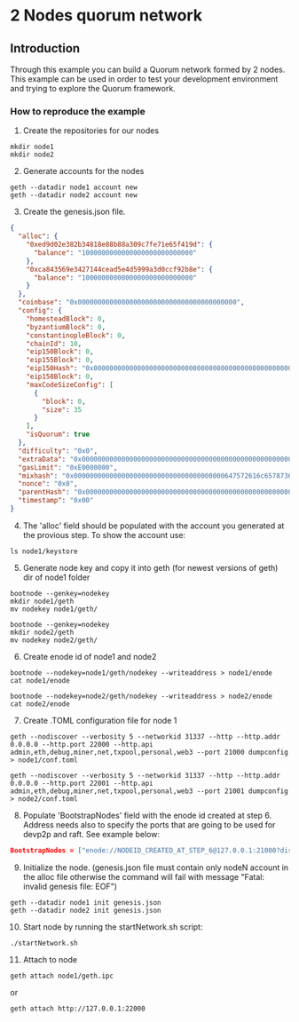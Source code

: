 # 2 Nodes quorum network #

## Introduction ##
Through this example you can build a Quorum network formed by 2 nodes. This example can be used in order to test your development environment and trying to explore the Quorum framework.

### How to reproduce the example ###

1. Create the repositories for our nodes
```console
mkdir node1
mkdir node2
```

2. Generate accounts for the nodes
```console
geth --datadir node1 account new
geth --datadir node2 account new
```

3. Create the genesis.json file.
```json
{
  "alloc": {
    "0xed9d02e382b34818e88b88a309c7fe71e65f419d": {
      "balance": "1000000000000000000000000000"
    },
    "0xca843569e3427144cead5e4d5999a3d0ccf92b8e": {
      "balance": "1000000000000000000000000000"
    }
  },
  "coinbase": "0x0000000000000000000000000000000000000000",
  "config": {
    "homesteadBlock": 0,
    "byzantiumBlock": 0,
    "constantinopleBlock": 0,
    "chainId": 10,
    "eip150Block": 0,
    "eip155Block": 0,
    "eip150Hash": "0x0000000000000000000000000000000000000000000000000000000000000000",
    "eip158Block": 0,
    "maxCodeSizeConfig": [
      {
        "block": 0,
        "size": 35
      }
    ],
    "isQuorum": true
  },
  "difficulty": "0x0",
  "extraData": "0x0000000000000000000000000000000000000000000000000000000000000000",
  "gasLimit": "0xE0000000",
  "mixhash": "0x00000000000000000000000000000000000000647572616c65787365646c6578",
  "nonce": "0x0",
  "parentHash": "0x0000000000000000000000000000000000000000000000000000000000000000",
  "timestamp": "0x00"
}
```

4. The 'alloc' field should be populated with the account you generated at the provious step. To show the account use:
```console
ls node1/keystore
```

5. Generate node key and copy it into geth (for newest versions of geth) dir of node1 folder
```console
bootnode --genkey=nodekey
mkdir node1/geth
mv nodekey node1/geth/

bootnode --genkey=nodekey
mkdir node2/geth
mv nodekey node2/geth/
```

6. Create enode id of node1 and node2
```console
bootnode --nodekey=node1/geth/nodekey --writeaddress > node1/enode
cat node1/enode

bootnode --nodekey=node2/geth/nodekey --writeaddress > node2/enode
cat node2/enode
```

7. Create .TOML configuration file for node 1
```console
geth --nodiscover --verbosity 5 --networkid 31337 --http --http.addr 0.0.0.0 --http.port 22000 --http.api admin,eth,debug,miner,net,txpool,personal,web3 --port 21000 dumpconfig > node1/conf.toml

geth --nodiscover --verbosity 5 --networkid 31337 --http --http.addr 0.0.0.0 --http.port 22001 --http.api admin,eth,debug,miner,net,txpool,personal,web3 --port 21001 dumpconfig > node2/conf.toml
```

8. Populate 'BootstrapNodes' field with the enode id created at step 6. Address needs also to specify the ports that are going to be used for devp2p and raft. See example below:
```json
BootstrapNodes = ["enode://NODEID_CREATED_AT_STEP_6@127.0.0.1:21000?discport=0&raftport=50000"]
```

9. Initialize the node. (genesis.json file must contain only nodeN account in the alloc file otherwise the command will fail with message "Fatal: invalid genesis file: EOF")
```console
geth --datadir node1 init genesis.json
geth --datadir node2 init genesis.json
```

10. Start node by running the startNetwork.sh script:
```console
./startNetwork.sh
```

11. Attach to node
```console
geth attach node1/geth.ipc
```
or
```console
geth attach http://127.0.0.1:22000
```